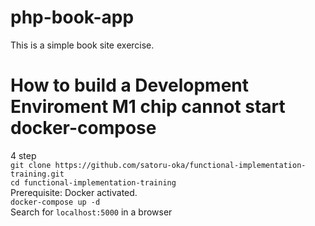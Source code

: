 # php-book-app
This is a simple book site exercise.
# How to build a Development Enviroment M1 chip cannot start docker-compose
4 step<br>
`git clone https://github.com/satoru-oka/functional-implementation-training.git`<br>
`cd functional-implementation-training`<br>
Prerequisite: Docker activated.<br>
`docker-compose up -d`<br>
Search for `localhost:5000` in a browser

